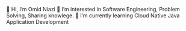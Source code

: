👋 Hi, I’m Omid Niazi
👀 I’m interested in Software Engineering, Problem Solving, Sharing knowlege.
🌱 I’m currently learning Cloud Native Java Application Development
<!--
**omidniazi96/omidniazi96** is a ✨ _special_ ✨ repository because its `README.md` (this file) appears on your GitHub profile.

Here are some ideas to get you started:

- 🔭 I’m currently working on ...
- 🌱 I’m currently learning ...
- 👯 I’m looking to collaborate on ...
- 🤔 I’m looking for help with ...
- 💬 Ask me about ...
- 📫 How to reach me: ...
- 😄 Pronouns: ...
- ⚡ Fun fact: ...
-->
